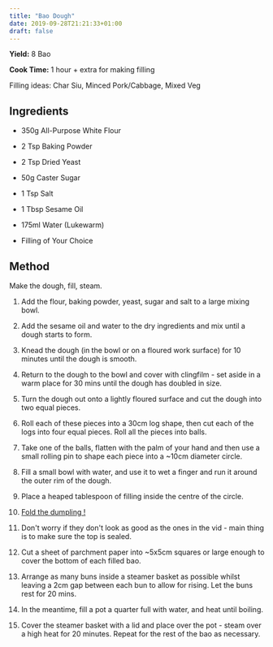 ```yaml
---
title: "Bao Dough"
date: 2019-09-28T21:21:33+01:00
draft: false
---
```


**Yield:** 8 Bao

**Cook Time:** 1 hour + extra for making filling


Filling ideas: Char Siu, Minced Pork/Cabbage, Mixed Veg


## Ingredients

  

- 350g All-Purpose White Flour 

- 2 Tsp Baking Powder

- 2 Tsp Dried Yeast

- 50g Caster Sugar

- 1 Tsp Salt

- 1 Tbsp Sesame Oil

- 175ml Water (Lukewarm)

- Filling of Your Choice



## Method

Make the dough, fill, steam.

1. Add the flour, baking powder, yeast, sugar and salt to a large mixing bowl. 

2. Add the sesame oil and water to the dry ingredients and mix until a dough starts to form. 

3. Knead the dough (in the bowl or on a floured work surface) for 10 minutes until the dough is smooth.

4. Return to the dough to the bowl and cover with clingfilm - set aside in a warm place for 30 mins until the dough has doubled in size.

5. Turn the dough out onto a lightly floured surface and cut the dough into two equal pieces.

6. Roll each of these pieces into a 30cm log shape, then cut each of the logs into four equal pieces. Roll all the pieces into balls.

7. Take one of the balls, flatten with the palm of your hand and then use a small rolling pin to shape each piece into a ~10cm diameter circle.

8. Fill a small bowl with water, and use it to wet a finger and run it around the outer rim of the dough. 

9. Place a heaped tablespoon of filling inside the centre of the circle.

10. [Fold the dumpling !](https://www.youtube.com/watch?v=V3FYCE5DHH4) 

11. Don't worry if they don't look as good as the ones in the vid - main thing is to make sure the top is sealed.

12. Cut a sheet of parchment paper into ~5x5cm squares or large enough to cover the bottom of each filled bao. 

13. Arrange as many buns inside a steamer basket as possible whilst leaving a 2cm gap between each bun to allow for rising. Let the buns rest for 20 mins.

14. In the meantime, fill a pot a quarter full with water, and heat until boiling.

15. Cover the steamer basket with a lid and place over the pot - steam over a high heat for 20 minutes. Repeat for the rest of the bao as necessary. 